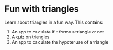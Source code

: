 # Fun with triangles

Learn about triangles in a fun way. This contains:
1) An app to calculate if it forms a triangle or not
2) A quiz on triangles
3) An app to calculate the hypotenuse of a triangle
 
